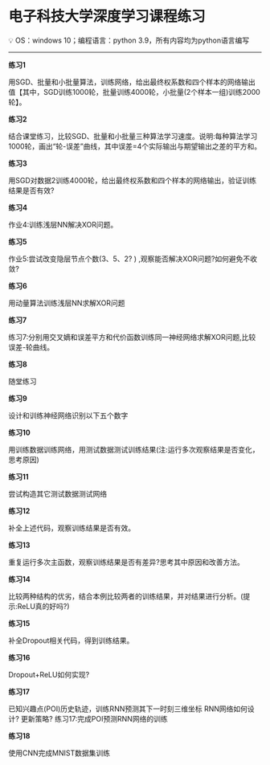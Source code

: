 # 电子科技大学深度学习课程练习


<aside>
💡 OS：windows 10；编程语言：python 3.9，所有内容均为python语言编写

</aside>

---

**练习1**

用SGD、批量和小批量算法，训练网络，给出最终权系数和四个样本的网络输出值【其中，SGD训练1000轮，批量训练4000轮，小批量(2个样本一组)训练2000轮】。

**练习2**

结合课堂练习，比较SGD、批量和小批量三种算法学习速度。说明:每种算法学习1000轮，画出“轮-误差”曲线，其中误差=4个实际输出与期望输出之差的平方和。

**练习3**

用SGD对数据2训练4000轮，给出最终权系数和四个样本的网络输出，验证训练结果是否有效?

**练习4**

作业4:训练浅层NN解决XOR问题。

**练习5**

作业5:尝试改变隐层节点个数(3、5、2? ) ,观察能否解决XOR问题?如何避免不收敛?

**练习6**

用动量算法训练浅层NN求解XOR问题

**练习7**

练习7:分别用交叉嫡和误差平方和代价函数训练同一神经网络求解XOR问题,比较误差-轮曲线。

**练习8**

随堂练习

**练习9**

设计和训练神经网络识别以下五个数字

**练习10**

用训练数据训练网络，用测试数据测试训练结果(注:运行多次观察结果是否变化，思考原因)

**练习11**

尝试构造其它测试数据测试网络

**练习12**

补全上述代码，观察训练结果是否有效。

**练习13**

重复运行多次主函数，观察训练结果是否有差异?思考其中原因和改善方法。

**练习14**

比较两种结构的优劣，结合本例比较两者的训练结果，并对结果进行分析。(提示:ReLU真的好吗?)

**练习15**

补全Dropout相关代码，得到训练结果。

**练习16**

Dropout+ReLU如何实现?

**练习17**

已知兴趣点(POI)历史轨迹，训练RNN预测其下一时刻三维坐标
RNN网络如何设计?
更新策略?
练习17∶完成POI预测RNN网络的训练

**练习18**

使用CNN完成MNIST数据集训练